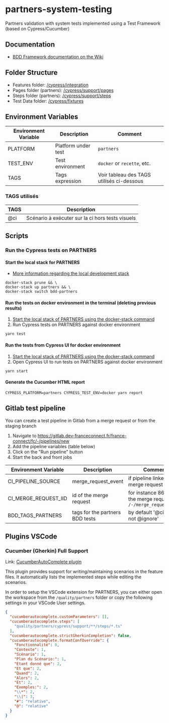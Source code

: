 # partners-system-testing

Partners validation with system tests implemented using a Test Framework (based on Cypress/Cucumber)

## Documentation

- [BDD Framework documentation on the Wiki](https://gitlab.dev-franceconnect.fr/france-connect/documentation/-/wikis/Produits/Tests/Framework-BDD/Introduction)

## Folder Structure

- Features folder: [/cypress/integration](./cypress/integration)
- Pages folder (partners): [/cypress/support/pages](./cypress/support/pages)
- Steps folder (partners): [/cypress/support/steps](./cypress/support/steps)
- Test Data folder: [/cypress/fixtures](./cypress/fixtures)

## Environment Variables

| Environment Variable | Description         | Comment                                   |
| -------------------- | ------------------- | ----------------------------------------- |
| PLATFORM             | Platform under test | `partners`                                |
| TEST_ENV             | Test environment    | `docker` or `recette`, etc.               |
| TAGS                 | Tags expression     | Voir tableau des TAGS utilisés ci-dessous |

### TAGS utilisés

| TAGS | Description                                      |
| ---- | ------------------------------------------------ |
| @ci  | Scénario à exécuter sur la ci hors tests visuels |

## Scripts

### Run the Cypress tests on PARTNERS

#### Start the local stack for PARTNERS

- [More information regarding the local development stack](../../docker/_doc/README.md)

```shell
docker-stack prune && \
docker-stack up partners && \
docker-stack switch bdd-partners
```

#### Run the tests on docker environment in the terminal (deleting previous results)

1. [Start the local stack of PARTNERS using the docker-stack command](#start-the-local-stack-for-partners)
1. Run Cypress tests on PARTNERS against docker environment

```shell
yarn test
```

#### Run the tests from Cypress UI for docker environment

1. [Start the local stack of PARTNERS using the docker-stack command](#start-the-local-stack-for-partners)
1. Open Cypress UI to run tests on PARTNERS against docker environment

```shell
yarn start
```

#### Generate the Cucumber HTML report

```shell
CYPRESS_PLATFORM=partners CYPRESS_TEST_ENV=docker yarn report
```

## Gitlab test pipeline

You can create a test pipeline in Gitlab from a merge request or from the staging branch

1. Navigate to https://gitlab.dev-franceconnect.fr/france-connect/fc/-/pipelines/new
2. Add the pipeline variables (table below)
3. Click on the "Run pipeline" button
4. Start the back and front jobs

| Environment Variable | Description                           | Comment                                                        |
| -------------------- | ------------------------------------- | -------------------------------------------------------------- |
| CI_PIPELINE_SOURCE   | merge_request_event                   | if pipeline linked to a merge request                          |
| CI_MERGE_REQUEST_IID | id of the merge request               | for instance 860 for the merge request `/-/merge_requests/860` |
| BDD_TAGS_PARTNERS    | tags for the partners BDD tests       | by default '@ci and not @ignore'                               |

## Plugins VSCode

### Cucumber (Gherkin) Full Support

Link: [CucumberAutoComplete plugin](https://marketplace.visualstudio.com/items?itemName=alexkrechik.cucumberautocomplete)

This plugin provides support for writing/maintaining scenarios in the feature files.
It automatically lists the implemented steps while editing the scenarios.

In order to setup the VSCode extension for PARTNERS, you can either open the workspace from the `/quality/partners` folder or copy the following settings in your VSCode User settings.

```json
{
  "cucumberautocomplete.customParameters": [],
  "cucumberautocomplete.steps": [
    "quality/partners/cypress/support/**/steps/*.ts"
  ],
  "cucumberautocomplete.strictGherkinCompletion": false,
  "cucumberautocomplete.formatConfOverride": {
    "Fonctionnalité": 0,
    "Contexte": 1,
    "Scénario": 1,
    "Plan du Scénario:": 1,
    "Etant donné que": 2,
    "Et que": 2,
    "Quand": 2,
    "Alors": 2,
    "Et": 2,
    "Exemples:": 2,
    "\\*": 2,
    "\\|": 3,
    "#": "relative",
    "@": "relative"
  }
}
```
